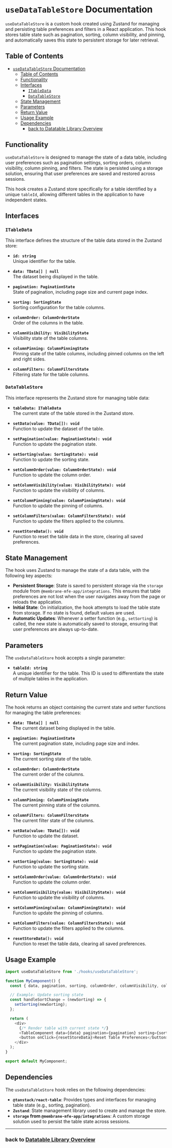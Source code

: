 # `useDataTableStore` Documentation

`useDataTableStore` is a custom hook created using Zustand for managing and persisting table preferences and filters in a React application. This hook stores table state such as pagination, sorting, column visibility, and pinning, and automatically saves this state to persistent storage for later retrieval.

## Table of Contents

- [`useDataTableStore` Documentation](#usedatatablestore-documentation)
  - [Table of Contents](#table-of-contents)
  - [Functionality](#functionality)
  - [Interfaces](#interfaces)
    - [`ITableData`](#itabledata)
    - [`DataTableStore`](#datatablestore)
  - [State Management](#state-management)
  - [Parameters](#parameters)
  - [Return Value](#return-value)
  - [Usage Example](#usage-example)
  - [Dependencies](#dependencies)
    - [back to Datatable Library Overview](#back-to-datatable-library-overview)

## Functionality

`useDataTableStore` is designed to manage the state of a data table, including user preferences such as pagination settings, sorting orders, column visibility, column pinning, and filters. The state is persisted using a storage solution, ensuring that user preferences are saved and restored across sessions.

This hook creates a Zustand store specifically for a table identified by a unique `tableId`, allowing different tables in the application to have independent states.

## Interfaces

### `ITableData`

This interface defines the structure of the table data stored in the Zustand store:

- **`id: string`**  
  Unique identifier for the table.

- **`data: TData[] | null`**  
  The dataset being displayed in the table.

- **`pagination: PaginationState`**  
  State of pagination, including page size and current page index.

- **`sorting: SortingState`**  
  Sorting configuration for the table columns.

- **`columnOrder: ColumnOrderState`**  
  Order of the columns in the table.

- **`columnVisibility: VisibilityState`**  
  Visibility state of the table columns.

- **`columnPinning: ColumnPinningState`**  
  Pinning state of the table columns, including pinned columns on the left and right sides.

- **`columnFilters: ColumnFiltersState`**  
  Filtering state for the table columns.

### `DataTableStore`

This interface represents the Zustand store for managing table data:

- **`tableData: ITableData`**  
  The current state of the table stored in the Zustand store.

- **`setData(value: TData[]): void`**  
  Function to update the dataset of the table.

- **`setPagination(value: PaginationState): void`**  
  Function to update the pagination state.

- **`setSorting(value: SortingState): void`**  
  Function to update the sorting state.

- **`setColumnOrder(value: ColumnOrderState): void`**  
  Function to update the column order.

- **`setColumnVisibility(value: VisibilityState): void`**  
  Function to update the visibility of columns.

- **`setColumnPinning(value: ColumnPinningState): void`**  
  Function to update the pinning of columns.

- **`setColumnFilters(value: ColumnFiltersState): void`**  
  Function to update the filters applied to the columns.

- **`resetStoreData(): void`**  
  Function to reset the table data in the store, clearing all saved preferences.

## State Management

The hook uses Zustand to manage the state of a data table, with the following key aspects:

- **Persistent Storage**: State is saved to persistent storage via the `storage` module from `@membrane-mfe-app/integrations`. This ensures that table preferences are not lost when the user navigates away from the page or reloads the application.
- **Initial State**: On initialization, the hook attempts to load the table state from storage. If no state is found, default values are used.
- **Automatic Updates**: Whenever a setter function (e.g., `setSorting`) is called, the new state is automatically saved to storage, ensuring that user preferences are always up-to-date.

## Parameters

The `useDataTableStore` hook accepts a single parameter:

- **`tableId: string`**  
  A unique identifier for the table. This ID is used to differentiate the state of multiple tables in the application.

## Return Value

The hook returns an object containing the current state and setter functions for managing the table preferences:

- **`data: TData[] | null`**  
  The current dataset being displayed in the table.

- **`pagination: PaginationState`**  
  The current pagination state, including page size and index.

- **`sorting: SortingState`**  
  The current sorting state of the table.

- **`columnOrder: ColumnOrderState`**  
  The current order of the columns.

- **`columnVisibility: VisibilityState`**  
  The current visibility state of the columns.

- **`columnPinning: ColumnPinningState`**  
  The current pinning state of the columns.

- **`columnFilters: ColumnFiltersState`**  
  The current filter state of the columns.

- **`setData(value: TData[]): void`**  
  Function to update the dataset.

- **`setPagination(value: PaginationState): void`**  
  Function to update the pagination state.

- **`setSorting(value: SortingState): void`**  
  Function to update the sorting state.

- **`setColumnOrder(value: ColumnOrderState): void`**  
  Function to update the column order.

- **`setColumnVisibility(value: VisibilityState): void`**  
  Function to update the visibility of columns.

- **`setColumnPinning(value: ColumnPinningState): void`**  
  Function to update the pinning of columns.

- **`setColumnFilters(value: ColumnFiltersState): void`**  
  Function to update the filters applied to the columns.

- **`resetStoreData(): void`**  
  Function to reset the table data, clearing all saved preferences.

## Usage Example

```javascript
import useDataTableStore from './hooks/useDataTableStore';

function MyComponent() {
  const { data, pagination, sorting, columnOrder, columnVisibility, columnPinning, columnFilters, setData, setPagination, setSorting, setColumnOrder, setColumnVisibility, setColumnPinning, setColumnFilters, resetStoreData } = useDataTableStore('my-table-id');

  // Example: Update sorting state
  const handleSortChange = (newSorting) => {
    setSorting(newSorting);
  };

  return (
    <div>
      {/* Render table with current state */}
      <TableComponent data={data} pagination={pagination} sorting={sorting} columnOrder={columnOrder} columnVisibility={columnVisibility} columnPinning={columnPinning} columnFilters={columnFilters} />
      <button onClick={resetStoreData}>Reset Table Preferences</button>
    </div>
  );
}

export default MyComponent;
```

## Dependencies

The `useDataTableStore` hook relies on the following dependencies:

- **`@tanstack/react-table`**: Provides types and interfaces for managing table state (e.g., sorting, pagination).
- **`Zustand`**: State management library used to create and manage the store.
- **`storage` from `@membrane-mfe-app/integrations`**: A custom storage solution used to persist the table state across sessions.

---

### back to [Datatable Library Overview](../../README.md)

